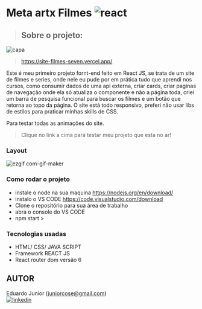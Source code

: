 # Meta artx Filmes ![react](https://img.shields.io/badge/React-20232A?style=for-the-badge&logo=react&logoColor=61DAFB)

> ## Sobre o projeto:

![capa](https://user-images.githubusercontent.com/100806337/171940821-feded546-f806-4e7a-94c1-8e7b3eef2687.png)

> https://site-filmes-seven.vercel.app/

 Este é meu primeiro projeto fornt-end feito em React JS, se trata de um site de filmes e series,
 onde nele eu pude por em prática tudo que aprendi nos cursos, como consumir dados de uma api externa,
 criar cards, criar paginas de navegação onde ela só atualiza o componente e não a página toda,
 criei um barra de pesquisa funcional para buscar os filmes e um botão que retorna ao topo da página.
 O site está todo responsivo, preferi não usar libs de estilos para praticar minhas skills de CSS.
 
 Para testar todas as animações do site. 
 > Clique no link a cima para testar meu projeto que esta no ar!

### Layout
![ezgif com-gif-maker](https://user-images.githubusercontent.com/100806337/171944361-977cd841-4e0f-4217-8321-0fa9abeb3ecb.gif)

### Como rodar o projeto
* instale o node na sua maquina https://nodejs.org/en/download/
* instalo o VS CODE https://code.visualstudio.com/download
* Clone o repositório para sua área de trabalho
* abra o console do VS CODE 
* npm start >

### Tecnologias usadas
* HTML/ CSS/ JAVA SCRIPT
* Framework REACT JS
* React router dom versão 6

## AUTOR
Eduardo Junior (juniorcose@gmail.com)<br/>
[![linkedin](https://img.shields.io/badge/LinkedIn-0077B5?style=for-the-badge&logo=linkedin&logoColor=white)](https://www.linkedin.com/in/eduardo-santos-221b43203/)



